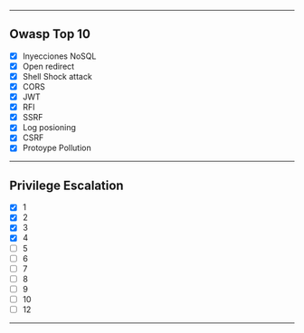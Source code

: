 -- -
## Owasp Top 10
- [x] Inyecciones NoSQL
- [x] Open redirect
- [x] Shell Shock attack
- [x] CORS
- [x] JWT
- [x] RFI
- [x] SSRF
- [x] Log posioning
- [x] CSRF
- [x] Protoype Pollution
-- - 
## Privilege Escalation
- [x] 1
- [x] 2
- [x] 3
- [x] 4
- [ ] 5
- [ ] 6
- [ ] 7
- [ ] 8
- [ ] 9
- [ ] 10
- [ ] 12
-- -
